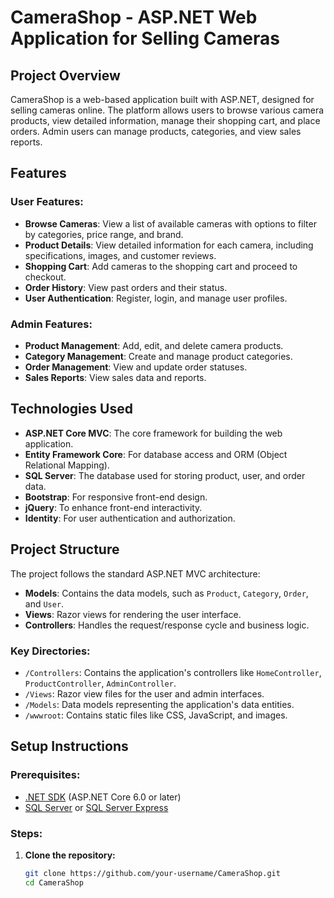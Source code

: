 # CameraShop - ASP.NET Web Application for Selling Cameras

## Project Overview

CameraShop is a web-based application built with ASP.NET, designed for selling cameras online. The platform allows users to browse various camera products, view detailed information, manage their shopping cart, and place orders. Admin users can manage products, categories, and view sales reports.

## Features

### User Features:
- **Browse Cameras**: View a list of available cameras with options to filter by categories, price range, and brand.
- **Product Details**: View detailed information for each camera, including specifications, images, and customer reviews.
- **Shopping Cart**: Add cameras to the shopping cart and proceed to checkout.
- **Order History**: View past orders and their status.
- **User Authentication**: Register, login, and manage user profiles.
  
### Admin Features:
- **Product Management**: Add, edit, and delete camera products.
- **Category Management**: Create and manage product categories.
- **Order Management**: View and update order statuses.
- **Sales Reports**: View sales data and reports.

## Technologies Used

- **ASP.NET Core MVC**: The core framework for building the web application.
- **Entity Framework Core**: For database access and ORM (Object Relational Mapping).
- **SQL Server**: The database used for storing product, user, and order data.
- **Bootstrap**: For responsive front-end design.
- **jQuery**: To enhance front-end interactivity.
- **Identity**: For user authentication and authorization.

## Project Structure

The project follows the standard ASP.NET MVC architecture:

- **Models**: Contains the data models, such as `Product`, `Category`, `Order`, and `User`.
- **Views**: Razor views for rendering the user interface.
- **Controllers**: Handles the request/response cycle and business logic.

### Key Directories:
- `/Controllers`: Contains the application's controllers like `HomeController`, `ProductController`, `AdminController`.
- `/Views`: Razor view files for the user and admin interfaces.
- `/Models`: Data models representing the application's data entities.
- `/wwwroot`: Contains static files like CSS, JavaScript, and images.

## Setup Instructions

### Prerequisites:
- [.NET SDK](https://dotnet.microsoft.com/download) (ASP.NET Core 6.0 or later)
- [SQL Server](https://www.microsoft.com/en-us/sql-server) or [SQL Server Express](https://www.microsoft.com/en-us/sql-server/sql-server-downloads)

### Steps:
1. **Clone the repository:**
   ```bash
   git clone https://github.com/your-username/CameraShop.git
   cd CameraShop
